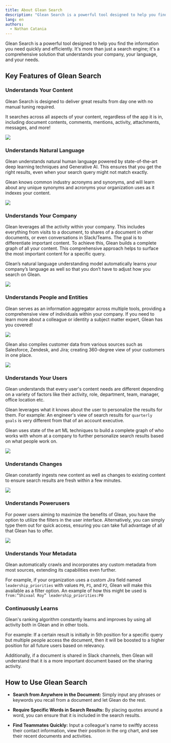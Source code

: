 ```yaml
---
title: About Glean Search
description: "Glean Search is a powerful tool designed to help you find the information you need quickly and efficiently."
lang: en
authors:
  - Nathan Catania
---
```


Glean Search is a powerful tool designed to help you find the information you need quickly and efficiently. It's more than just a search engine; it's a comprehensive solution that understands your company, your language, and your needs.

## Key Features of Glean Search

### Understands Your Content
Glean Search is designed to deliver great results from day one with no manual tuning required.

It searches across all aspects of your content, regardless of the app it is in, including document contents, comments, mentions, activity, attachments, messages, and more!

![](assets/about-search.en.20231201182359699.webp)

### Understands Natural Language
Glean understands natural human language powered by state-of-the-art deep learning techniques and Generative AI. This ensures that you get the right results, even when your search query might not match exactly.

Glean knows common industry acronyms and synonyms, and will learn about any unique synonyms and acronyms your organization uses as it indexes your content.

![](assets/about-search.en.20231201182509790.webp)

### Understands Your Company
Glean leverages all the activity within your company. This includes everything from visits to a document, to shares of a document in other documents, or even conversations in Slack/Teams. The goal is to differentiate important content. To achieve this, Glean builds a complete graph of all your content. This comprehensive approach helps to surface the most important content for a specific query.

Glean’s natural language understanding model automatically learns your company’s language as well so that you don’t have to adjust how you search on Glean. 

![](assets/about-search.en.20231201182939672.webp)

### Understands People and Entities
Glean serves as an information aggregator across multiple tools, providing a comprehensive view of individuals within your company. If you need to learn more about a colleague or identity a subject matter expert, Glean has you covered! 

![](assets/about-search.en.20231201184217940.webp)

Glean also compiles customer data from various sources such as Salesforce, Zendesk, and Jira; creating 360-degree view of your customers in one place.

![](assets/about-search.en.20231201184356304.webp)

### Understands Your Users
Glean understands that every user's content needs are different depending on a variety of factors like their activity, role, department, team, manager, office location etc.

Glean leverages what it knows about the user to personalize the results for them. For example: An engineer's view of search results for `quarterly goals` is very different from that of an account executive.

Glean uses state of the art ML techniques to build a complete graph of who works with whom at a company to further personalize search results based on what people work on.

![](assets/about-search.en.20231201184804747.png)

### Understands Changes
Glean constantly ingests new content as well as changes to existing content to ensure search results are fresh within a few minutes.

![](assets/about-search.en.20231201185223358.webp)

### Understands Powerusers
For power users aiming to maximize the benefits of Glean, you have the option to utilize the filters in the user interface. Alternatively, you can simply type them out for quick access, ensuring you can take full advantage of all that Glean has to offer.

![](assets/about-search.en.20231201202956869.webp)

### Understands Your Metadata
Glean automatically crawls and incorporates any custom metadata from most sources, extending its capabilities even further.

For example, if your organization uses a custom Jira field named `leadership_priorities` with values `P0`, `P1`, and `P2`, Glean will make this available as a filter option. An example of how this might be used is `from:”Shivaal Roy” leadership_priorities:P0`

### Continuously Learns
Glean's ranking algorithm constantly learns and improves by using all activity both in Glean and in other tools.

For example: If a certain result is initially in 5th position for a specific query but multiple people access the document, then it will be boosted to a higher position for all future users based on relevancy.

Additionally, if a document is shared in Slack channels, then Glean will understand that it is a more important document based on the sharing activity.



## How to Use Glean Search
- **Search from Anywhere in the Document:** Simply input any phrases or keywords you recall from a document and let Glean do the rest.

- **Require Specific Words in Search Results:** By placing quotes around a word, you can ensure that it is included in the search results.

- **Find Teammates Quickly:** Input a colleague's name to swiftly access their contact information, view their position in the org chart, and see their recent documents and activities.